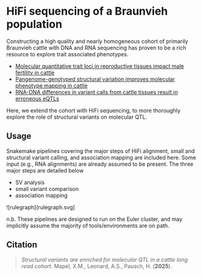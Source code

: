 # HiFi sequencing of a Braunvieh population

Constructing a high quality and nearly homogeneous cohort of primarily Braunvieh cattle with DNA and RNA sequencing has proven to be a rich resource to explore trait associated phenotypes.

 - [Molecular quantitative trait loci in reproductive tissues impact male fertility in cattle](https://www.nature.com/articles/s41467-024-44935-7)
 - [Pangenome-genotyped structural variation improves molecular phenotype mapping in cattle](https://genome.cshlp.org/content/34/2/300.short)
 - [RNA-DNA differences in variant calls from cattle tissues result in erroneous eQTLs](https://link.springer.com/article/10.1186/s12864-024-10645-z)

Here, we extend the cohort with HiFi sequencing, to more thoroughly explore the role of structural variants on molecular QTL.

## Usage

Snakemake pipelines covering the major steps of HiFi alignment, small and structural variant calling, and association mapping are included here.
Some input (e.g., RNA alignments) are already assumed to be present.
The three major steps are detailed below

 - SV analysis
 - small variant comparison
 - association mapping

![rulegraph](rulegraph.svg]

n.b. These pipelines are designed to run on the Euler cluster, and may implicitly assume the majority of tools/environments are on path.

## Citation

> *Structural variants are enriched for molecular QTL in a cattle long read cohort*. Mapel, X.M., Leonard, A.S., Pausch, H. (**2025**).
